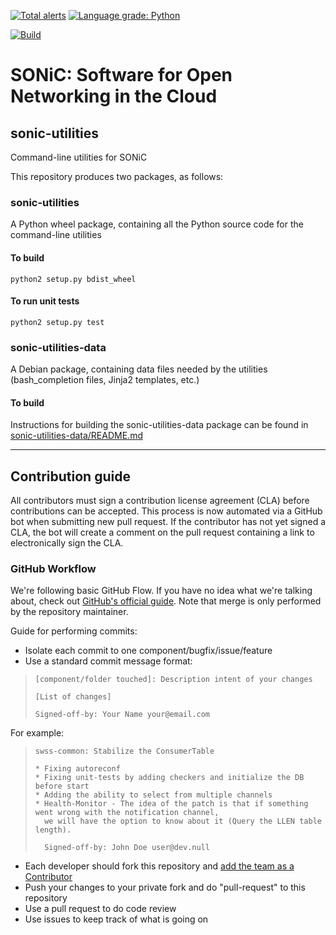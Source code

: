 [![Total alerts](https://img.shields.io/lgtm/alerts/g/Azure/sonic-utilities.svg?logo=lgtm&logoWidth=18)](https://lgtm.com/projects/g/Azure/sonic-utilities/alerts/)
[![Language grade: Python](https://img.shields.io/lgtm/grade/python/g/Azure/sonic-utilities.svg?logo=lgtm&logoWidth=18)](https://lgtm.com/projects/g/Azure/sonic-utilities/context:python)

[![Build](https://sonic-jenkins.westus2.cloudapp.azure.com/job/common/job/sonic-utilities-build/badge/icon)](https://sonic-jenkins.westus2.cloudapp.azure.com/job/common/job/sonic-utilities-build/)

# SONiC: Software for Open Networking in the Cloud

## sonic-utilities

Command-line utilities for SONiC

This repository produces two packages, as follows:

### sonic-utilities

A Python wheel package, containing all the Python source code for the command-line utilities

#### To build

```
python2 setup.py bdist_wheel
```

#### To run unit tests

```
python2 setup.py test
```


### sonic-utilities-data

A Debian package, containing data files needed by the utilities (bash_completion files, Jinja2 templates, etc.)

#### To build

Instructions for building the sonic-utilities-data package can be found in [sonic-utilities-data/README.md](https://github.com/Azure/sonic-utilities/blob/master/sonic-utilities-data/README.md)

---

## Contribution guide

All contributors must sign a contribution license agreement (CLA) before contributions can be accepted. This process is now automated via a GitHub bot when submitting new pull request. If the contributor has not yet signed a CLA, the bot will create a comment on the pull request containing a link to electronically sign the CLA.

### GitHub Workflow

We're following basic GitHub Flow. If you have no idea what we're talking about, check out [GitHub's official guide](https://guides.github.com/introduction/flow/). Note that merge is only performed by the repository maintainer.

Guide for performing commits:

* Isolate each commit to one component/bugfix/issue/feature
* Use a standard commit message format:

>     [component/folder touched]: Description intent of your changes
>
>     [List of changes]
>
> 	  Signed-off-by: Your Name your@email.com

For example:

>     swss-common: Stabilize the ConsumerTable
>
>     * Fixing autoreconf
>     * Fixing unit-tests by adding checkers and initialize the DB before start
>     * Adding the ability to select from multiple channels
>     * Health-Monitor - The idea of the patch is that if something went wrong with the notification channel,
>       we will have the option to know about it (Query the LLEN table length).
>
>       Signed-off-by: John Doe user@dev.null


* Each developer should fork this repository and [add the team as a Contributor](https://help.github.com/articles/adding-collaborators-to-a-personal-repository)
* Push your changes to your private fork and do "pull-request" to this repository
* Use a pull request to do code review
* Use issues to keep track of what is going on
